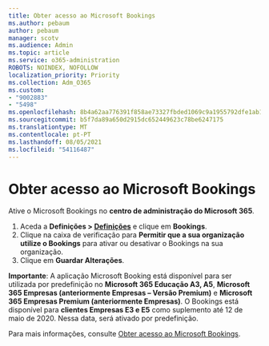 ```yaml
---
title: Obter acesso ao Microsoft Bookings
ms.author: pebaum
author: pebaum
manager: scotv
ms.audience: Admin
ms.topic: article
ms.service: o365-administration
ROBOTS: NOINDEX, NOFOLLOW
localization_priority: Priority
ms.collection: Adm_O365
ms.custom:
- "9002883"
- "5498"
ms.openlocfilehash: 8b4a62aa776391f858ae73327fbded1069c9a1955792dfe1ab1e1f7384d2db3f
ms.sourcegitcommit: b5f7da89a650d2915dc652449623c78be6247175
ms.translationtype: MT
ms.contentlocale: pt-PT
ms.lasthandoff: 08/05/2021
ms.locfileid: "54116487"
---
```

# <a name="get-access-to-microsoft-bookings"></a>Obter acesso ao Microsoft Bookings

Ative o Microsoft Bookings no **centro de administração do Microsoft 365**.

1. Aceda a **Definições > [Definições](https://admin.microsoft.com/Adminportal/Home?source=applauncher#/Settings/Services)** e clique em **Bookings**.
2. Clique na caixa de verificação para **Permitir que a sua organização utilize o Bookings** para ativar ou desativar o Bookings na sua organização.
3. Clique em **Guardar Alterações**.

**Importante**: A aplicação Microsoft Booking está disponível para ser utilizada por predefinição no **Microsoft 365 Educação A3, A5**, **Microsoft 365 Empresas (anteriormente Empresas – Versão Premium)** e **Microsoft 365 Empresas Premium (anteriormente Empresas)**. O Bookings está disponível para **clientes Empresas E3 e E5** como suplemento até 12 de maio de 2020. Nessa data, será ativado por predefinição.

Para mais informações, consulte [Obter acesso ao Microsoft Bookings](https://support.microsoft.com/en-us/office/get-access-to-microsoft-bookings-5382dc07-aaa5-45c9-8767-502333b214ce).
